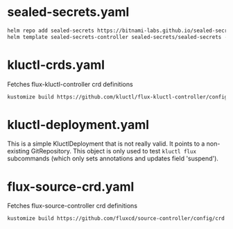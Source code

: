 # sealed-secrets.yaml
```bash
helm repo add sealed-secrets https://bitnami-labs.github.io/sealed-secrets
helm template sealed-secrets-controller sealed-secrets/sealed-secrets -n kube-system --include-crds --skip-tests > sealed-secrets.yaml
```

# kluctl-crds.yaml
Fetches flux-kluctl-controller crd definitions
```bash
kustomize build https://github.com/kluctl/flux-kluctl-controller/config/crd > kluctl-crds.yaml
```

# kluctl-deployment.yaml
This is a simple KluctlDeployment that is not really valid. It points to a non-existing GitRepository. This object is only used to test `kluctl flux` subcommands (which only sets annotations and updates field 'suspend').

# flux-source-crd.yaml
Fetches flux-source-controller crd definitions
```bash
kustomize build https://github.com/fluxcd/source-controller/config/crd > flux-source-crd.yaml
```
